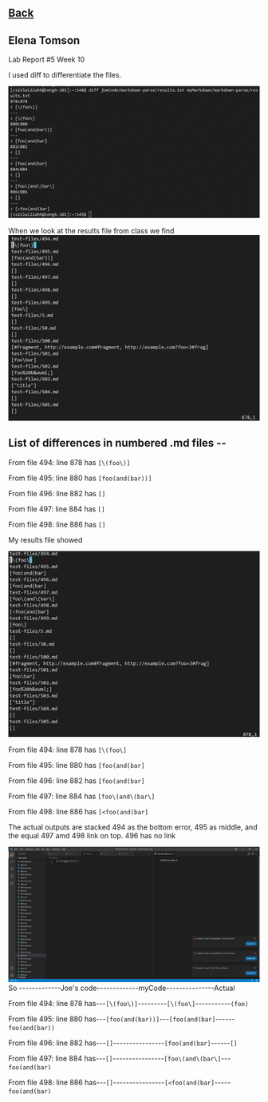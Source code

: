 [Back](https://monip1.github.io/cse15l-lab-reports/)
---
Elena Tomson
---
Lab Report #5 Week 10

I used diff to differentiate the files. 

![difference](Pictures/diff.png)

When we look at the results file from class we find 
![results](Pictures/results.png)

List of differences in numbered .md files --
--- 
From file 494:
line 878 has `[\(foo\)]`

From file 495:
line 880 has `[foo(and(bar))]`

From file 496:
line 882 has `[]`

From file 497:
line 884 has `[]`

From file 498:
line 886 has `[]`


My results file showed

![myResults](Pictures/myresults.png)

From file 494:
line 878 has `[\(foo\]`

From file 495:
line 880 has `[foo(and(bar]`

From file 496:
line 882 has `[foo(and(bar]`

From file 497:
line 884 has `[foo\(and\(bar\]`

From file 498:
line 886 has `[<foo(and(bar]`

The actual outputs are
stacked 494 as the bottom error, 495 as middle, and the equal 497 amd 498 link on top.
496 has no link

![494](Pictures/494.png)
So
-------------Joe's code-------------myCode---------------Actual

From file 494: 
line 878 has---`[\(foo\)]`---------`[\(foo\]`-----------`(foo)`


From file 495: 
line 880 has---`[foo(and(bar))]`---`[foo(and(bar]`------`foo(and(bar))`

From file 496: 
line 882 has---`[]`----------------`[foo(and(bar]`------`[]`

From file 497: 
line 884 has---`[]`----------------`[foo\(and\(bar\]`---`foo(and(bar)`

From file 498: 
line 886 has---`[]`----------------`[<foo(and(bar]`-----`foo(and(bar)`


